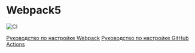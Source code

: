# Webpack5

![CI](https://github.com/fdm1try/hw-ajs-env/actions/workflows/web.yml/badge.svg)  

[Руководство по настройке Webpack](https://webpack.js.org/guides/)
[Руководство по настройке GitHub Actions](https://docs.github.com/en/actions/quickstart)
